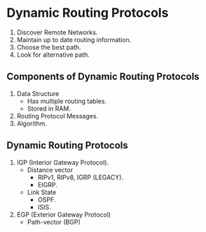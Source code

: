 # Dynamic Routing Protocols


1. Discover Remote Networks.
2. Maintain up to date routing information.
3. Choose the best path.
4. Look for alternative path.

## Components of Dynamic Routing Protocols  

1. Data Structure
   * Has multiple routing tables.
   * Stored in RAM.
2. Routing Protocol Messages.
3. Algorithm.  

## Dynamic Routing Protocols

1. IGP (Interior Gateway Protocol).
   * Distance vector  
     * RIPv1, RIPv8, IGRP (LEGACY).
     * EIGRP.
   * Link State  
     * OSPF.
     * ISIS.
2. EGP (Exterior Gateway Protocol)
   * Path-vector (BGP) 
